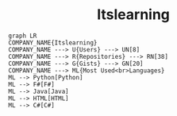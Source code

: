 <h1 align="center">Itslearning</h1>

```mermaid
graph LR
COMPANY_NAME{Itslearning}
COMPANY_NAME ---> U{Users} ---> UN[8]
COMPANY_NAME ---> R{Repositories} ---> RN[38]
COMPANY_NAME ---> G{Gists} ---> GN[20]
COMPANY_NAME ---> ML{Most Used<br>Languages}
ML --> Python[Python]
ML --> F#[F#]
ML --> Java[Java]
ML --> HTML[HTML]
ML --> C#[C#]
```

